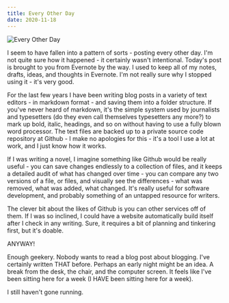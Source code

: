 ```yaml
---
title: Every Other Day
date: 2020-11-18
---
```


![Every Other Day](https://source.unsplash.com/2aFp6EWWs58/1600x900)

I seem to have fallen into a pattern of sorts - posting every other day. I'm not quite sure how it happened - it certainly wasn't intentional. Today's post is brought to you from Evernote by the way. I used to keep all of my notes, drafts, ideas, and thoughts in Evernote. I'm not really sure why I stopped using it - it's very good.

For the last few years I have been writing blog posts in a variety of text editors - in markdown format - and saving them into a folder structure. If you've never heard of markdown, it's the simple system used by journalists and typesetters (do they even call themselves typesetters any more?) to mark up bold, italic, headings, and so on without having to use a fully blown word processor. The text files are backed up to a private source code repository at Github - I make no apologies for this - it's a tool I use a lot at work, and I just know how it works.

If I was writing a novel, I imagine something like Github would be really useful - you can save changes endlessly to a collection of files, and it keeps a detailed audit of what has changed over time - you can compare any two versions of a file, or files, and visually see the differences - what was removed, what was added, what changed. It's really useful for software development, and probably something of an untapped resource for writers.

The clever bit about the likes of Github is you can other services off of them. If I was so inclined, I could have a website automatically build itself after I check in any writing. Sure, it requires a bit of planning and tinkering first, but it's doable.

ANYWAY!

Enough geekery. Nobody wants to read a blog post about blogging. I've certainly written THAT before. Perhaps an early night might be an idea. A break from the desk, the chair, and the computer screen. It feels like I've been sitting here for a week (I HAVE been sitting here for a week).

I still haven't gone running.